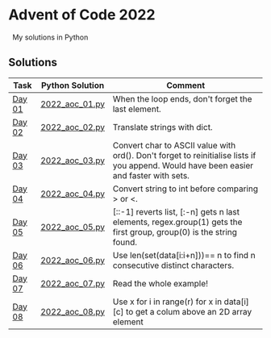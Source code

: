 # Advent of Code 2022

&nbsp;
My solutions in Python

## Solutions

Task                                                              | Python Solution             | Comment
---                                                               | ---                         | ---
[Day 01](http://adventofcode.com/2022/day/1)         | [2022_aoc_01.py](2022_aoc_01.py) | When the loop ends, don't forget the last element.
[Day 02](http://adventofcode.com/2022/day/2)         | [2022_aoc_02.py](2022_aoc_02.py) | Translate strings with dict.
[Day 03](http://adventofcode.com/2022/day/3)         | [2022_aoc_03.py](2022_aoc_03.py) | Convert char to ASCII value with ord(). Don't forget to reinitialise lists if you append. Would have been easier and faster with sets.
[Day 04](http://adventofcode.com/2022/day/4)         | [2022_aoc_04.py](2022_aoc_04.py) | Convert string to int before comparing > or <.
[Day 05](http://adventofcode.com/2022/day/5)         | [2022_aoc_05.py](2022_aoc_05.py) | [::-1] reverts list, [:-n] gets n last elements, regex.group(1) gets the first group, group(0) is the string found.
[Day 06](http://adventofcode.com/2022/day/6)         | [2022_aoc_06.py](2022_aoc_06.py) | Use len(set(data[i:i+n]))== n to find n consecutive distinct characters.
[Day 07](http://adventofcode.com/2022/day/7)         | [2022_aoc_07.py](2022_aoc_07.py) | Read the whole example!
[Day 08](http://adventofcode.com/2022/day/8)         | [2022_aoc_08.py](2022_aoc_08.py) | Use x for i in range(r) for x in data[i][c] to get a colum above an 2D array element
